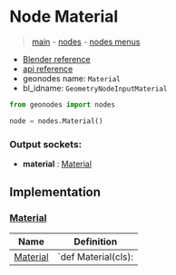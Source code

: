 # Node Material

> [main](../structure.md) - [nodes](nodes.md) - [nodes menus](nodes_menus.md)

- [Blender reference](https://docs.blender.org/manual/en/latest/modeling/geometry_nodes/input/material.html)
- [api reference](https://docs.blender.org/api/current/bpy.types.GeometryNodeInputMaterial.html)
- geonodes name: `Material`
- bl_idname: `GeometryNodeInputMaterial`

```python
from geonodes import nodes

node = nodes.Material()
```

### Output sockets:

- **material** : [Material](Material.md)

## Implementation

### [Material](Material.md)

| Name | Definition |
|------|------------|
 | [Material](Material.md#Material-classmethod) | `def Material(cls): |

